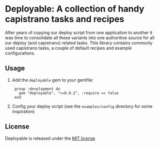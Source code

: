 # Deployable: A collection of handy capistrano tasks and recipes

After years of copying our deploy script from one application to another it was time to consolidate all these variants into one authoritive source for all our deploy (and capistrano) related tasks. This library contains commonly used capistrano tasks, a couple of default recipes and example configurations.

## Usage

1. Add the `deployable` gem to your gemfile:

        group :development do
          gem "deployable", ">=0.0.2", :require => false
        end

2. Config your deploy script (see the `examples/config` directory for some inspiration)


## License

Deployable is released under the [MIT license](http://www.opensource.org/licenses/MIT)